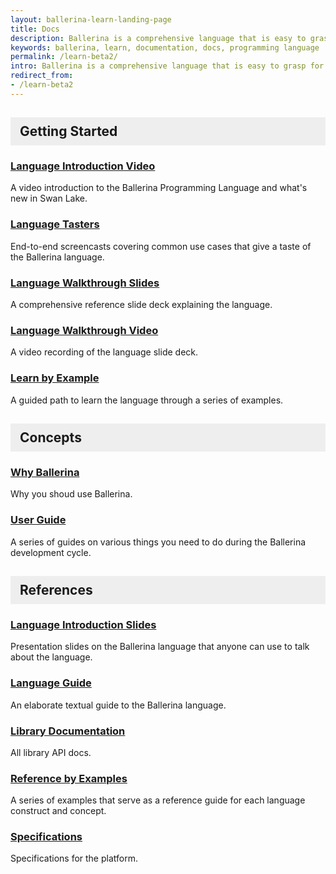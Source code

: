 ```yaml
---
layout: ballerina-learn-landing-page
title: Docs
description: Ballerina is a comprehensive language that is easy to grasp for anyone with prior programming experience. Start learning with the material below.
keywords: ballerina, learn, documentation, docs, programming language
permalink: /learn-beta2/
intro: Ballerina is a comprehensive language that is easy to grasp for anyone with prior programming experience. Start learning with the material below.
redirect_from:
- /learn-beta2
---
```

## Getting Started

### [Language Introduction Video](/learn/language-concepts/Ballerina_Swan_Lake_Presentation_Deck_V1.0.pdf)

A video introduction to the Ballerina Programming Language and what's new in Swan Lake.

### [Language Tasters](https://www.youtube.com/watch?v=My_uqtHvXV8&t=10s)

End-to-end screencasts covering common use cases that give a taste of the Ballerina language.

### [Language Walkthrough Slides](http://localhost:4000/learn/language-concepts/Ballerina_Language_Presentation-2021-03-08.pdf)

A comprehensive reference slide deck explaining the language.

### [Language Walkthrough Video](https://www.youtube.com/watch?v=My_uqtHvXV8&t=10s) 

A video recording of the language slide deck.

### [Learn by Example](/learn/by-example/introduction/)

A guided path to learn the language through a series of examples.

## Concepts

### [Why Ballerina](/learn/why-ballerina/)

Why you shoud use Ballerina.

### [User Guide](/learn/user-guide/)

A series of guides on various things you need to do during the Ballerina development cycle.

## References

### [Language Introduction Slides](http://localhost:4000/learn/language-concepts/Ballerina_Language_Presentation-2021-03-08.pdf)

Presentation slides on the Ballerina language that anyone can use to talk about the language.

### [Language Guide](/learn/language-concepts/)

An elaborate textual guide to the Ballerina language. 

### [Library Documentation](/learn/api-docs/)

All library API docs.

### [Reference by Examples](/learn/by-example/)

A series of examples that serve as a reference guide for each language construct and concept.

### [Specifications](/spec/)

Specifications for the platform.


<style>
.cBallerina-io-Gray-row.cLandingPageintro{

padding-bottom:0;
}

.cBallerina-io-Home-Middle-col{
padding-left:15px !important;
}

#getting-started, #concepts, #references{

    background-color:#eeeeee;
    display: block;
    padding: 10px 15px;
    border-bottom: none;
}

</style>

